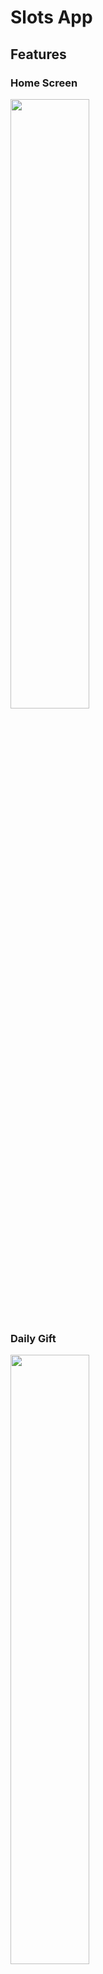 # Slots App
## Features
### Home Screen

<img src="https://github.com/troublecatcher/slots/assets/91335963/2c74b905-5514-4d95-8d90-c4fc80ce3d5b" width="50%"/>

### Daily Gift

<img src="https://github.com/troublecatcher/slots/assets/91335963/893c35f7-c74e-4404-9506-ac16b31cb089" width="50%"/>

### Slot Machine

<img src="https://github.com/troublecatcher/slots/assets/91335963/8fe296f3-1ab5-4b49-aa6d-7eb6aa97bfa4" width="50%"/>

### Pokies

<img src="https://github.com/troublecatcher/slots/assets/91335963/e4723100-7133-4e3a-a4a8-56a9a44d485a" width="50%"/>

### Roulette

<img src="https://github.com/troublecatcher/slots/assets/91335963/d479b4e4-1293-4dd8-bf80-1f7c657c1683" width="50%"/>
